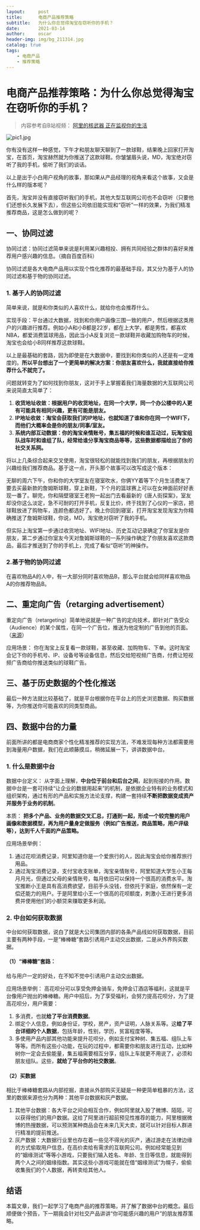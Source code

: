 ```yaml
---
layout:     post
title:      电商产品推荐策略
subtitle:   为什么你总觉得淘宝在窃听你的手机？
date:       2021-03-14
author:     oscar
header-img: img/bg_211314.jpg
catalog: true
tags:
    - 电商产品
    - 推荐策略
---
```


# 电商产品推荐策略：为什么你总觉得淘宝在窃听你的手机？


> 内容参考自B站视频： [阿里的核武器 正在监视你的生活](https://www.bilibili.com/video/BV1Vp4y1r7m5)


![pic1.jpg](https://i.loli.net/2021/03/14/HLPSnW3NGbAvsV5.jpg)

你有没有这样一种感觉，下午才和朋友聊天聊到了一款球鞋，结果晚上回家打开淘宝，在首页，淘宝赫然就为你推送了这款球鞋。你皱皱眉头说，MD，淘宝绝对窃听了我的手机，偷听了我们的谈话。

以上是出于小白用户视角的故事，那如果从产品经理的视角来看这个故事，又会是什么样的版本呢？

首先，淘宝并没有直接窃听我们的手机，其他大型互联网公司也不会窃听（只要他们还想长久发展下去），但这些公司依旧能实现和“窃听”一样的效果，为我们精准推荐商品，这是怎么做到的呢？

## 一、协同过滤


协同过滤：协同过滤简单来说是利用某兴趣相投、拥有共同经验之群体的喜好来推荐用户感兴趣的信息。（摘自百度百科）

协同过滤是各大电商产品用以实现个性化推荐的最基础手段，其又分为基于人的协同过滤和基于物的协同过滤。

### 1. 基于人的协同过滤

简单来说，就是和你类似的人喜欢什么，就给你也会推荐什么。

实现手段：平台通过大数据，找到和你用户画像三围一致的用户，然后根据这类用户的兴趣进行推荐。例如小A和小B都是22岁，都在上大学，都是男性，都喜欢NBA，都爱消费篮球用品，因此当小A反复浏览一款球鞋并收藏加购物车的时候，淘宝也会给小B同样推荐这款球鞋。

以上是最基础的套路，因为即使是在大数据中，要找到和你类似的人还是有一定难度的。**所以平台想出了一个更简单的解决方案：你朋友喜欢什么，我就直接给你推荐什么不就完了。**

问题就转变为了如何找到你朋友，这对于手上掌握着我们海量数据的大互联网公司来说简直太简单了：

1. **收货地址收敛：根据用户的收货地址，在同一个大学，同一个办公楼中的人更有可能具有相同兴趣，更有可能是朋友。**
2. **IP地址收敛：淘宝会获取我们的IP地址，也就知道了谁和你在同一个WIFI下，而他们大概率会是你的朋友/同事/室友。**
3. **系统内部互动数据：你的淘宝亲情账号，集五福的时候和谁互动过，玩淘宝组队战车时和谁组了队，经常给谁分享淘宝商品等等，这些数据都描绘出了你的社交关系网。**

将以上几条综合起来交叉使用，淘宝很轻松的就能找到我们的朋友，再根据朋友的兴趣给我们推荐商品。基于这一点，开头那个故事可以改写成这个版本：

无聊的周六下午，你和你的大学室友在寝室吹水，你俩YY着等下个月生活费发了要去买最新款的詹姆斯球鞋，穿上新鞋，下个月的篮球赛上可以在女神面前好好表现一番了。聊完，你和隔壁寝室王老狗一起出门去看最新的《唐人街探案》，室友却没你这么淡定，急不可耐的打开手机，反复比价，终于找到了心仪的一家店，把球鞋放进了购物车，连颜色都选好了。晚上你回到寝室，打开淘宝发现淘宝为你精确推送了詹姆斯球鞋，你说，MD，淘宝绝对窃听了我的手机。

但实际上淘宝第一步通过收货地址、WIFI地址、历史互动记录确定了你室友是你朋友，第二步通过你室友今天对詹姆斯球鞋的一系列操作确定了你朋友喜欢这款商品，最后才推送到了你的手机上，完成了看似“窃听”的神操作。

### 2.基于物的协同过滤

在喜欢物品A的人中，有一大部分同时喜欢物品B，那么平台就会给同样喜欢物品A的你推荐物品B。



## 二、重定向广告（retarging advertisement）

重定向广告（retargeting）简单地说就是一种广告的定向技术，即针对广告受众（Audience）的某个属性，在同一个广告位，推送为他定制的广告到他的页面。（[来源](%E9%87%8D%E5%AE%9A%E5%90%91%E5%B9%BF%E5%91%8A%E6%98%AF%E4%BB%80%E4%B9%88%EF%BC%9F%20-%20RRRRLIU%E7%9A%84%E5%9B%9E%E7%AD%94%20-%20%E7%9F%A5%E4%B9%8E%20https://www.zhihu.com/question/21737987/answer/19157963)）

应用场景：
你在淘宝上反复看一款球鞋，甚至收藏、加购物车、下单。这时淘宝会记下你的手机号、IP、设备号等设备信息，然后交给短视频广告商，付费让短视频广告商给你推送类似的球鞋广告。


## 三、基于历史数据的个性化推送

最后一种方法就比较基础了，就是平台根据你在平台上的历史浏览数据、购买数据等，为你推送你可能喜欢的同类型商品。


## 四、数据中台的力量

前面所讲的都是电商商家个性化精准推荐的实现方法，不难发现每种方法都需要用到海量用户数据，我们在此顺藤摸瓜，稍微延展一下，讲讲数据中台。

### 1. 什么是数据中台

数据中台定义：
从字面上理解，**中台位于前台和后台之间**，起到衔接的作用。数据中台是一套可持续“让企业的数据用起来”的机制，是依据企业特有的业务模式和组织架构，通过有形的产品和实施方法论支撑，构建一套持续**不断把数据变成资产并服务于业务的机制**。

本质：
**把多个产品、业务的数据交叉汇总，打通到一起，形成一个较完整的用户画像和数据模型，再为用户量身定做服务（例如广告推送，商品策略，用户评级等），达到千人千面的产品策略。**

应用场景举例：
1. 通过花呗消费记录，阿里知道你是一个爱旅行的人，因此淘宝会给你推荐旅行用品。
2. 通过淘宝消费记录，支付宝收支账单，淘宝亲情账号，阿里知道大学生小王每月月光，但通过父母的亲情账号，每月依旧可以保持一个很高的消费水平。淘宝推断小王是具有高消费欲望，目前手头没钱，但依托于家庭，依然保有一定偿还能力的用户。于是阿里给小王一个很高的花呗额度，刺激小王进行更多消费并使用他们的小额贷来赚取更多利润。

### 2. 中台如何获取数据

中台如何获取数据，说白了就是大公司集团内部的各条产品线如何获取数据，目前主要有两种手段，一是“棒棒糖”套路引诱用户主动交出数据，二是从外界购买数据。

#### （1）“棒棒糖”套路：

给与用户一定的好处，在不知不觉中引诱用户主动交出数据。

应用场景举例：
高花呗分可以享受免押金骑车，免押金订酒店等福利，这就是平台像用户抛出的棒棒糖。用户中招后，为了享受福利，会努力提高花呗分，为了提高花呗分，用户需要：

1. 多消费，也就**给了平台消费数据**。
2. 绑定个人信息，例如身份证，学校，房产，资产证明，人脉关系等。这**给了平台详细的个人数据**，包括年龄，性别，学历，贫富程度等等。
3. 多使用产品内部其他功能来提升花呗分，例如支付宝种树、集五福、组队上车等等。而所有这些小功能，在玩的过程中，都需要你和朋友进行互动，比如种树你一定会去偷能量，集五福需要相互分享，组队上车就更不用说了，必须和朋友组队。这些，**就给了平台你的社交数据**。


#### （2）买数据

相比于棒棒糖套路从内部挖掘，直接从外部购买无疑是一种更简单粗暴的方法，这里的数据来源也分为两种：其他平台数据和灰产数据。

1. 其他平台数据：各大平台之间会相互合作，例如阿里就入股了微博、陌陌，可以获得他们的用户数据。这给了阿里进行超前预见性推荐的能力，阿里根据微博的热搜数据，可以预测某种商品会在未来几天大卖，就可以针对目标人群进行精准的提前推送。
2. 灰产数据：大数据行业里也存在着一些见不得光的灰产，通过游走在法律边缘的方式偷取用户信息，在高价卖给有需求的互联网公司。例如经常能见到的“姻缘测试”等等小游戏，只要我们输入姓名、年龄、生日等信息，就能得到两个人之间的姻缘指数。其实这些小游戏可能就在借“姻缘测试”为幌子，偷偷收集我们的个人数据，再转卖给其他人。


##  结语

本篇文章，我们一起学习了电商产品的推荐策略，并了解了数据中台的概念。最后顺便做个预告，下一期我会针对社交产品讲讲“你可能感兴趣的用户”的朋友推荐策略。

